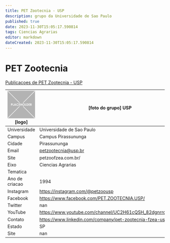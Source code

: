 ```yaml
---
title: PET Zootecnia - USP
description: grupo da Universidade de Sao Paulo
published: true
date: 2023-11-30T15:05:17.590814
tags: Ciencias Agrarias
editor: markdown
dateCreated: 2023-11-30T15:05:17.590814
---
```


# PET Zootecnia

[Publicacoes de PET Zootecnia - USP](/atividade/29PETZootecniaUSP/feed)

| ![placeholder.png](/placeholder.png) [logo] | [foto do grupo] USP         |
| ------------------------------------------- | ------------------------------------------------- |
| Universidade                                | Universidade de Sao Paulo      |
| Campus                                      | Campus Pirassununga            |
| Cidade                                      | Pirassununga             |
| Email                                       | petzootecnia@usp.br             |
| Site                                        | petzoofzea.com.br/              |
| Eixo                                        | Ciencias Agrarias              |
| Tematica                                    |           |
| Ano de criacao                              | 1994        |
| Instagram                                   | https://instagram.com/@petzoousp         |
| Facebook                                    | https://www.facebook.com/PET.ZOOTECNIA.USP/          |
| Twitter                                     | nan           |
| YouTube                                     | https://www.youtube.com/channel/UC2H61cQSH_82dgnrrqghmSg           |
| Contato                                     | https://www.linkedin.com/company/pet-zootecnia-fzea-usp/         |
| Estado                                      |  SP            |
| Site                                        | nan |
